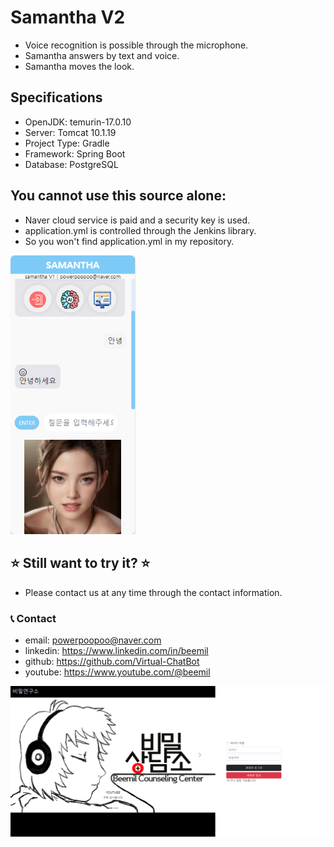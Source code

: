 # Samantha V2

* Voice recognition is possible through the microphone.
* Samantha answers by text and voice.
* Samantha moves the look.

## Specifications
* OpenJDK: temurin-17.0.10
* Server: Tomcat 10.1.19
* Project Type: Gradle
* Framework: Spring Boot
* Database: PostgreSQL

## You cannot use this source alone:
* Naver cloud service is paid and a security key is used.
* application.yml is controlled through the Jenkins library.
* So you won't find application.yml in my repository.

<img src="./app.png" alt="Streaming App" width="200"/>

## ⭐ Still want to try it? ⭐
* Please contact us at any time through the contact information.

### 📞 Contact

* email: powerpoopoo@naver.com
* linkedin: https://www.linkedin.com/in/beemil
* github: https://github.com/Virtual-ChatBot
* youtube: https://www.youtube.com/@beemil

![app](./agents_app.png)
